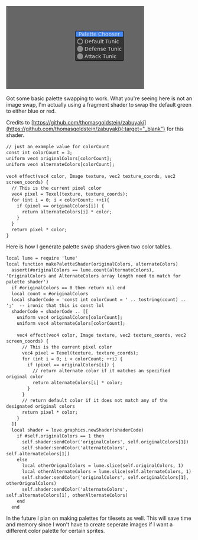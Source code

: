 ---
---

![Basic StateMachine](/assets/images/palette_swap.gif)  

Got some basic palette swapping to work. What you're seeing here is not an image swap, I'm actually using a fragment shader to swap 
the default green to either blue or red. 

Credits to [https://github.com/thomasgoldstein/zabuyaki](https://github.com/thomasgoldstein/zabuyaki){:target="_blank"} for this shader.  

~~~
// just an example value for colorCount
const int colorCount = 3; 
uniform vec4 originalColors[colorCount];
uniform vec4 alternateColors[colorCount];

vec4 effect(vec4 color, Image texture, vec2 texture_coords, vec2 screen_coords) {
  // This is the current pixel color
  vec4 pixel = Texel(texture, texture_coords);
  for (int i = 0; i < colorCount; ++i){
    if (pixel == originalColors[i]) {
      return alternateColors[i] * color;
    }
  }
  return pixel * color;
}
~~~  
Here is how I generate palette swap shaders given two color tables.
~~~
local lume = require 'lume'
local function makePaletteShader(originalColors, alternateColors)
  assert(#originalColors == lume.count(alternateColors), 'OriginalColors and AlternateColors array length need to match for palette shader')
  if #originalColors == 0 then return nil end
  local count = #originalColors
  local shaderCode = 'const int colorCount = ' .. tostring(count) .. ';'  -- ironic that this is const lol
  shaderCode = shaderCode .. [[
    uniform vec4 originalColors[colorCount];
    uniform vec4 alternateColors[colorCount];
    
    vec4 effect(vec4 color, Image texture, vec2 texture_coords, vec2 screen_coords) {
      // This is the current pixel color
      vec4 pixel = Texel(texture, texture_coords); 
      for (int i = 0; i < colorCount; ++i) {
        if (pixel == originalColors[i]) {
          // return alternate color if it matches an specified original color
          return alternateColors[i] * color;
        }
      }
      // return default color if it does not match any of the designated original colors
      return pixel * color;
    }
  ]]
  local shader = love.graphics.newShader(shaderCode)
    if #self.originalColors == 1 then
      self.shader:sendColor('originalColors', self.originalColors[1])
      self.shader:sendColor('alternateColors', self.alternateColors[1])
    else
      local otherOrignalColors = lume.slice(self.originalColors, 1)
      local otherAlternateColors = lume.slice(self.alternateColors, 1)
      self.shader:sendColor('originalColors', self.originalColors[1], otherOrignalColors)
      self.shader:sendColor('alternateColors', self.alternateColors[1], otherAlternateColors)
    end
  end
~~~

In the future I plan on making palettes for tilesets as well. This will save time and memory since I won't have to create seperate images if I want a different
color palette for certain sprites. 

